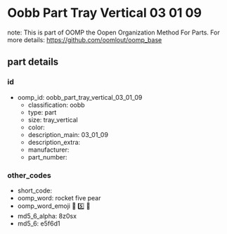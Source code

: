 # Oobb Part Tray Vertical 03 01 09  

note: This is part of OOMP the Oopen Organization Method For Parts. For more details: https://github.com/oomlout/oomp_base

##  part details





### id
* oomp_id: oobb_part_tray_vertical_03_01_09
  * classification: oobb
  * type: part
  * size: tray_vertical
  * color: 
  * description_main: 03_01_09
  * description_extra: 
  * manufacturer: 
  * part_number: 

### other_codes
* short_code: 
* oomp_word: rocket five pear
* oomp_word_emoji :rocket: :five: :pear:
* md5_6_alpha: 8z0sx
* md5_6: e5f6d1